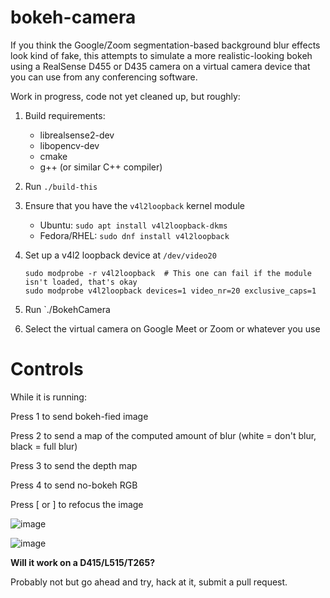 # bokeh-camera

If you think the Google/Zoom segmentation-based background blur effects look kind of fake, this attempts to simulate a more realistic-looking bokeh using a RealSense D455 or D435 camera on a virtual camera device that you can use from any conferencing software.

Work in progress, code not yet cleaned up, but roughly:

1. Build requirements:

   * librealsense2-dev
   * libopencv-dev
   * cmake
   * g++ (or similar C++ compiler)

1. Run `./build-this`

1. Ensure that you have the `v4l2loopback` kernel module

   * Ubuntu: `sudo apt install v4l2loopback-dkms`
   * Fedora/RHEL: `sudo dnf install v4l2loopback`

1. Set up a v4l2 loopback device at `/dev/video20`

   ```
   sudo modprobe -r v4l2loopback  # This one can fail if the module isn't loaded, that's okay
   sudo modprobe v4l2loopback devices=1 video_nr=20 exclusive_caps=1
   ```

1. Run `./BokehCamera

1. Select the virtual camera on Google Meet or Zoom or whatever you use

# Controls

While it is running:

Press 1 to send bokeh-fied image

Press 2 to send a map of the computed amount of blur (white = don't blur, black = full blur)

Press 3 to send the depth map

Press 4 to send no-bokeh RGB

Press \[ or \] to refocus the image

![image](/images/screenshot0.jpg "image")

![image](/images/screenshot1.jpg "image")

**Will it work on a D415/L515/T265?**

Probably not but go ahead and try, hack at it, submit a pull request.


